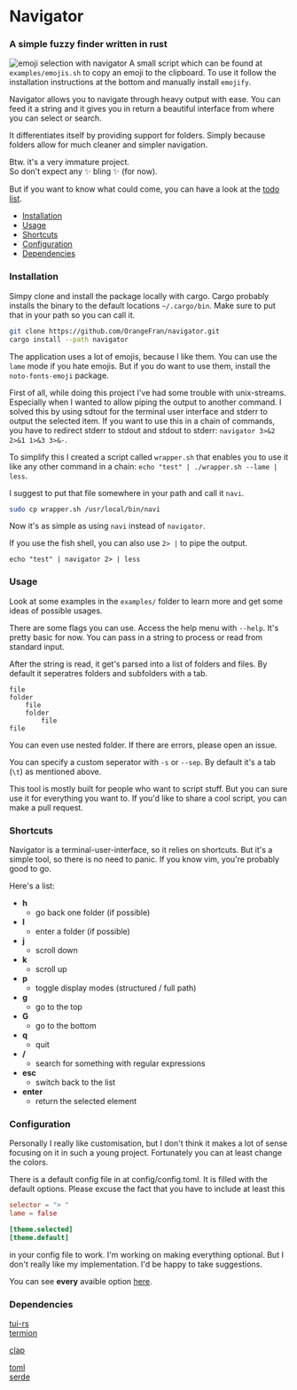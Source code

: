 # Navigator
### A simple fuzzy finder written in rust

![emoji selection with navigator](preview/emojis.gif)
A small script which can be found at `examples/emojis.sh` to copy an emoji to the clipboard.
To use it follow the installation instructions at the bottom and manually install `emojify`.

Navigator allows you to navigate through heavy output with ease.
You can feed it a string and it gives you in return a beautiful interface from where you can select or search.

It differentiates itself by providing support for folders.
Simply because folders allow for much cleaner and simpler navigation.

Btw. it's a very immature project.<br>
So don't expect any ✨ bling ✨ (for now).

But if you want to know what could come, you can have a look at the [todo list](TODO.md).

- [Installation](#installation)
- [Usage](#usage)
- [Shortcuts](#shortcuts)
- [Configuration](#configuration)
- [Dependencies](#dependencies)

### Installation

Simpy clone and install the package locally with cargo.  Cargo probably installs the binary to the
default locations `~/.cargo/bin`.  Make sure to put that in your path so you can call it.

``` bash
git clone https://github.com/OrangeFran/navigator.git
cargo install --path navigator
```

The application uses a lot of emojis, because I like them.  You can use the `lame` mode if you hate
emojis.  But if you do want to use them, install the `noto-fonts-emoji` package.

First of all, while doing this project I've had some trouble with unix-streams.  Especially when I
wanted to allow piping the output to another command.  I solved this by using sdtout for the
terminal user interface and stderr to output the selected item.  If you want to use this in a chain
of commands, you have to redirect stderr to stdout and stdout to stderr: `navigator 3>&2 2>&1 1>&3
3>&-`.

To simplify this I created a script called `wrapper.sh` that enables you to use it like any other
command in a chain: `echo "test" | ./wrapper.sh --lame | less`.

I suggest to put that file somewhere in your path and call it `navi`.

``` bash
sudo cp wrapper.sh /usr/local/bin/navi
```

Now it's as simple as using `navi` instead of `navigator`.

If you use the fish shell, you can also use `2> |` to pipe the output.
``` fish
echo "test" | navigator 2> | less
```

### Usage

Look at some examples in the `examples/` folder to learn more and get some ideas of possible usages.

There are some flags you can use. Access the help menu with `--help`. It's pretty basic for now.
You can pass in a string to process or read from standard input.

After the string is read, it get's parsed into a list of folders and files. By default it
seperatres folders and subfolders with a tab.

```
file
folder
    file
    folder
        file
file
```

You can even use nested folder. If there are errors, please open an issue.

You can specify a custom seperator with `-s` or `--sep`.  By default it's a tab (`\t`) as mentioned
above.

This tool is mostly built for people who want to script stuff. But you can sure use it for
everything you want to. If you'd like to share a cool script, you can make a pull request.

### Shortcuts

Navigator is a terminal-user-interface, so it relies on shortcuts. But it's a simple tool, so there
is no need to panic. If you know vim, you're probably good to go.

Here's a list:

* **h**
    * go back one folder (if possible)
* **l**
    * enter a folder (if possible)
* **j**
    * scroll down
* **k**
    * scroll up
* **p**
    * toggle display modes (structured / full path)
* **g**
    * go to the top
* **G**
    * go to the bottom
* **q**     
    * quit
* **/**     
    * search for something with regular expressions
* **esc**   
    * switch back to the list
* **enter** 
    * return the selected element

### Configuration

Personally I really like customisation, but I don't think it makes a lot of sense focusing on it in
such a young project. Fortunately you can at least change the colors.

There is a default config file in at config/config.toml.  It is filled with the default options. 
Please excuse the fact that you have to include at least this

``` toml
selector = "> "
lame = false

[theme.selected]
[theme.default]
```

in your config file to work. I'm working on making everything optional.  But I don't really like my
implementation. I'd be happy to take suggestions.

You can see **every** avaible option
[here](https://github.com/OrangeFran/navigator/tree/master/config/config.toml).

### Dependencies

[tui-rs](https://github.com/fdehau/tui-rs)<br>
[termion](https://github.com/redox-os/termion.git)

[clap](https://github.com/clap-rs/clap)

[toml](https://github.com/alexcrichton/toml-rs)<br>
[serde](https://github.com/serde-rs/serde)
